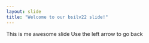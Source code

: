 ```yaml
---
layout: slide
title: "Welcome to our bsilv22 slide!"
---
```

This is me awesome slide
Use the left arrow to go back
